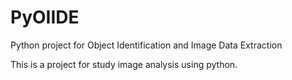 # PyOIIDE
Python project for Object Identification and Image Data Extraction

This is a project for study image analysis using python.
